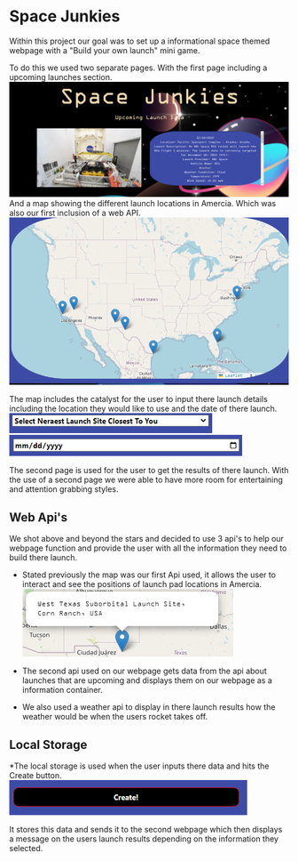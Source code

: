 # Space Junkies
Within this project our goal was to set up a informational space themed webpage with a "Build your own launch" mini game.

To do this we used two separate pages. With the first page including a upcoming launches section. 
![](2022-12-09-15-34-29.png)
And a map showing the different launch locations in Amercia. Which was also our first inclusion of a web API.
![](2022-12-09-15-38-09.png)

The map includes the catalyst for the user to input there launch details including the location they would like to use and the date of there launch.
![](2022-12-09-15-40-13.png)
![](2022-12-09-15-40-40.png)

The second page is used for the user to get the results of there launch. With the use of a second page we were able to have more room for entertaining and attention grabbing styles.

## Web Api's
We shot above and beyond the stars and decided to use 3 api's to help our webpage function and provide the user with all the information they need to build there launch.

* Stated previously the map was our first Api used, it allows the user to interact and see the positions of launch pad locations in Amercia. ![](2022-12-09-15-49-15.png)

* The second api used on our webpage gets data from the api about launches that are upcoming and displays them on our webpage as a information container.

* We also used a weather api to display in there launch results how the weather would be when the users rocket takes off.

## Local Storage

*The local storage is used when the user inputs there data and hits the Create button.
![](2022-12-09-16-00-29.png)

It stores this data and sends it to the second webpage which then displays a message on the users launch results depending on the information they selected.


